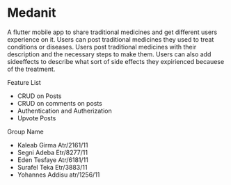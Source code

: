 # Medanit
A flutter mobile app to share traditional medicines and get different users experience on it. Users can post traditional medicines they used to treat conditions or diseases. 
Users post traditional medicines with their description and the necessary steps to make them.
Users can also add sideeffects to describe what sort of side effects they expirienced becauese of the treatment. 

Feature List
- CRUD on Posts
- CRUD on comments on posts
- Authentication and Autherization
- Upvote Posts

Group Name
- Kaleab Girma Atr/2161/11
- Segni Adeba Etr/8277/11
- Eden Tesfaye Atr/6181/11
- Surafel Teka Etr/3883/11
- Yohannes Addisu atr/1256/11
